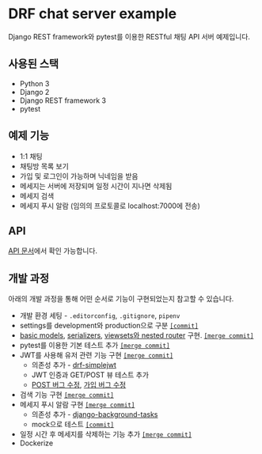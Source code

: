 # DRF chat server example

Django REST framework와 pytest를 이용한 RESTful 채팅 API 서버 예제입니다.

## 사용된 스택

* Python 3
* Django 2
* Django REST framework 3
* pytest

## 예제 기능

* 1:1 채팅
* 채팅방 목록 보기
* 가입 및 로그인이 가능하며 닉네임을 받음
* 메세지는 서버에 저장되며 일정 시간이 지나면 삭제됨
* 메세지 검색
* 메세지 푸시 알람 (임의의 프로토콜로 localhost:7000에 전송)

## API

[API 문서](https://github.com/JungWinter/drf-chat-server-example/blob/develop/API-spec.md)에서 확인 가능합니다.

## 개발 과정

아래의 개발 과정을 통해 어떤 순서로 기능이 구현되었는지 참고할 수 있습니다.

* 개발 환경 세팅 - `.editorconfig`, `.gitignore`, `pipenv`
* settings를 development와 production으로 구분 [`[commit]`](https://github.com/JungWinter/drf-chat-server-example/commit/f387088a6a599598ee2d14ad6f59af11bdce1f75)
* [basic models](https://github.com/JungWinter/drf-chat-server-example/commit/af46c666ed6fce40ab128937ed116ce5a10a8f88), [serializers](https://github.com/JungWinter/drf-chat-server-example/commit/3085e11257c6f958903f03c33c1a0d3cf14fa95d), [viewsets와 nested router](https://github.com/JungWinter/drf-chat-server-example/commit/3ec6ecf0ab497ba65080f512b6822a213c81406b) 구현. [`[merge commit]`](https://github.com/JungWinter/drf-chat-server-example/commit/ff53905425005d0289f0de3eaf5df921f8a869bd)
* pytest를 이용한 기본 테스트 추가 [`[merge commit]`](https://github.com/JungWinter/drf-chat-server-example/commit/49802b51c022e4fc3088a5c8ef8afb6c7924cced)
* JWT를 사용해 유저 관련 기능 구현 [`[merge commit]`](https://github.com/JungWinter/drf-chat-server-example/commit/dacfdadfb7894851b2043163c97d03c2b5985014)
  * 의존성 추가 - [drf-simplejwt](https://github.com/davesque/django-rest-framework-simplejwt)
  * JWT 인증과 GET/POST 뷰 테스트 추가
  * [POST 버그 수정](https://github.com/JungWinter/drf-chat-server-example/commit/76fe710f6e00f0ccdc35aa0f0dceb72c2fd42e42), [가입 버그 수정](https://github.com/JungWinter/drf-chat-server-example/commit/80be9e75cd37abca1199681c4b8f673602761653)
* 검색 기능 구현 [`[merge commit]`](https://github.com/JungWinter/drf-chat-server-example/commit/ff56c2cb33a2ab32218e08521542d4b07e75ead6)
* 메세지 푸시 알람 구현 [`[merge commit]`](https://github.com/JungWinter/drf-chat-server-example/commit/543fd812c697d594559bd81b5130edf299958723)
  * 의존성 추가 - [django-background-tasks](https://github.com/arteria/django-background-tasks)
  * mock으로 테스트 [`[commit]`](https://github.com/JungWinter/drf-chat-server-example/commit/69e3e3d2ece060ecef0b7fbc4bdee487f68ca42d)
* 일정 시간 후 메세지를 삭제하는 기능 추가 [`[merge commit]`](https://github.com/JungWinter/drf-chat-server-example/commit/2bcd664cb48c282eda1b15df2a8beba65ba2f157)
* Dockerize
